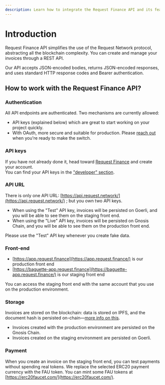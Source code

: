 ```yaml
---
description: Learn how to integrate the Request Finance API and its features.
---
```


# Introduction

Request Finance API simplifies the use of the Request Network protocol, abstracting all the blockchain complexity. You can create and manage your invoices through a REST API.

Our API accepts JSON-encoded bodies, returns JSON-encoded responses, and uses standard HTTP response codes and Bearer authentication.

<!-- TODO: uncomment once ready to use
Aside from the guide, you can also consult the [OpenAPI specifications](http://redocly.github.io/redoc/?url=https://api.request.network/spec/openapi.yml).
-->

## How to work with the Request Finance API?

### Authentication

All API endpoints are authenticated. Two mechanisms are currently allowed:

* API keys (explained below) which are great to start working on your project quickly.
* With OAuth, more secure and suitable for production. Please [reach out](https://www.request.finance/contact-us) when you're ready to make the switch.

### API keys

If you have not already done it, head toward [Request Finance](https://app.request.finance) and create your account.\
You can find your API keys in the ["developer" section](https://app.request.finance/account/api-keys).

### API URL

There is only one API URL: [https://api.request.network/](https://api.request.network/) ; but you own two API keys.

* When using the "Test" API key, invoices will be persisted on Goerli, and you will be able to see them on the staging front end.
* When using the "Live" API key, invoices will be persisted on Gnosis Chain, and you will be able to see them on the production front end.

Please use the "Test" API key whenever you create fake data.

### Front-end

* [https://app.request.finance](https://app.request.finance/) is our production front end
* [https://baguette-app.request.finance](https://baguette-app.request.finance/) is our staging front end

You can access the staging front end with the same account that you use on the production environment.

### Storage

Invoices are stored on the blockchain: data is stored on IPFS, and the document hash is persisted on-chain—[more info on this](https://docs.request.network/docs/guides/7-protocol/6-request-ipfs-network).

* Invoices created with the production environment are persisted on the Gnosis Chain.
* Invoices created on the staging environment are persisted on Goerli.

### Payment

When you create an invoice on the staging front end, you can test payments without spending real tokens. We replace the selected ERC20 payment currency with the FAU token. You can mint some FAU tokens at [https://erc20faucet.com/](https://erc20faucet.com/).
